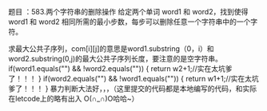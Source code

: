 题目 ：583.两个字符串的删除操作
给定两个单词 word1 和 word2，找到使得 word1 和 word2 相同所需的最小步数，每步可以删除任意一个字符串中的一个字符。

求最大公共子序列，com[i][j]的意思是word1.substring（0，i）和word2.substring(0,j)的最大公共子序列长度，要注意的是空字符串。
 if(word1.equals("") && !word2.equals("")) {
			return w2+1;//实在太坑爹了！！！
		}
         if(word2.equals("") && !word1.equals("")) {
			return w1+1;//实在太坑爹了！！！
		}
暴力判断大法好，，，（这里提交的代码都是本地编写的代码，和实际在letcode上的略有出入 O(∩_∩)O哈哈~）
